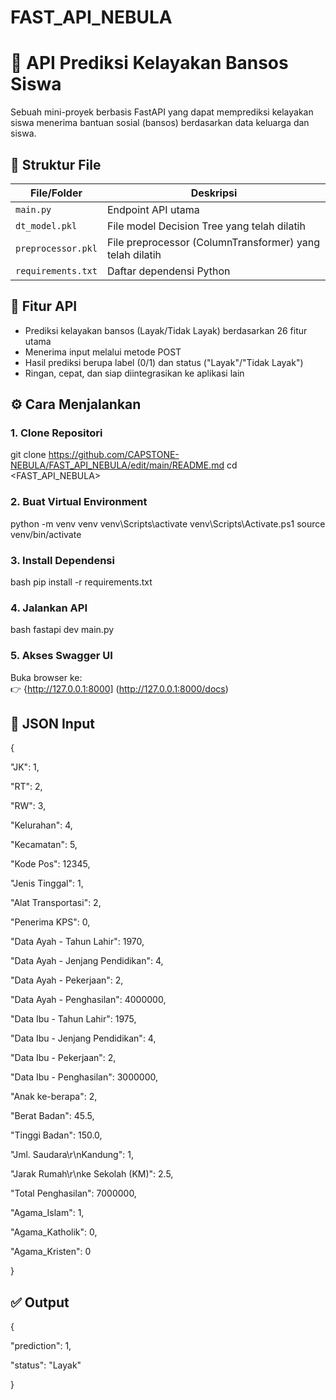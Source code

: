 # FAST_API_NEBULA

# 🌟 API Prediksi Kelayakan Bansos Siswa
Sebuah mini-proyek berbasis FastAPI yang dapat memprediksi kelayakan siswa menerima bantuan sosial (bansos) berdasarkan data keluarga dan siswa.

## 📁 Struktur File

| File/Folder         | Deskripsi                                                    |
|---------------------|--------------------------------------------------------------|
| `main.py`           | Endpoint API utama                                           |
| `dt_model.pkl`      | File model Decision Tree yang telah dilatih                  |
| `preprocessor.pkl`  | File preprocessor (ColumnTransformer) yang telah dilatih     |
| `requirements.txt`  | Daftar dependensi Python                                     |


## 🚀 Fitur API

- Prediksi kelayakan bansos (Layak/Tidak Layak) berdasarkan 26 fitur utama
- Menerima input melalui metode POST
- Hasil prediksi berupa label (0/1) dan status ("Layak"/"Tidak Layak")
- Ringan, cepat, dan siap diintegrasikan ke aplikasi lain

## ⚙ Cara Menjalankan

### 1. Clone Repositori

git clone <https://github.com/CAPSTONE-NEBULA/FAST_API_NEBULA/edit/main/README.md>
cd <FAST_API_NEBULA>


### 2. Buat Virtual Environment
python -m venv venv
venv\Scripts\activate
venv\Scripts\Activate.ps1
source venv/bin/activate


### 3. Install Dependensi

bash
pip install -r requirements.txt


### 4. Jalankan API

bash
fastapi dev main.py


### 5. Akses Swagger UI

Buka browser ke:  
👉 {http://127.0.0.1:8000]
(http://127.0.0.1:8000/docs) 

## 🧪 JSON Input

{

  "JK": 1,
  
  "RT": 2,
  
  "RW": 3,
  
  "Kelurahan": 4,
  
  "Kecamatan": 5,
  
  "Kode Pos": 12345,
  
  "Jenis Tinggal": 1,
  
  "Alat Transportasi": 2,
  
  "Penerima KPS": 0,
  
  "Data Ayah - Tahun Lahir": 1970,
  
  
  "Data Ayah - Jenjang Pendidikan": 4,
  
  "Data Ayah - Pekerjaan": 2,
  
  "Data Ayah - Penghasilan": 4000000,
  
  "Data Ibu - Tahun Lahir": 1975,
  
  "Data Ibu - Jenjang Pendidikan": 4,
  
  "Data Ibu - Pekerjaan": 2,
  
  "Data Ibu - Penghasilan": 3000000,
  
  "Anak ke-berapa": 2,
  
  "Berat Badan": 45.5,
  
  "Tinggi Badan": 150.0,
  
  "Jml. Saudara\r\nKandung": 1,
  
  "Jarak Rumah\r\nke Sekolah (KM)": 2.5,
  
  "Total Penghasilan": 7000000,
  
  "Agama_Islam": 1,
  
  "Agama_Katholik": 0,
  
  "Agama_Kristen": 0

}


## ✅ Output

{

  "prediction": 1,
  
  "status": "Layak"
  
}
